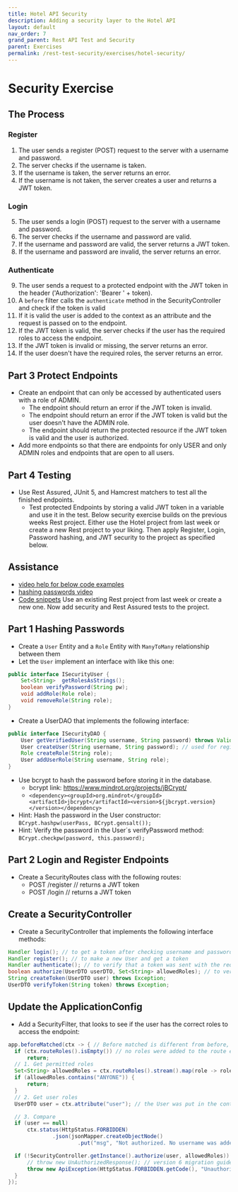 ```yaml
---
title: Hotel API Security
description: Adding a security layer to the Hotel API
layout: default
nav_order: 7
grand_parent: Rest API Test and Security
parent: Exercises
permalink: /rest-test-security/exercises/hotel-security/
---
```


# Security Exercise

## The Process

### Register

1. The user sends a register (POST) request to the server with a username and password.
2. The server checks if the username is taken.
3. If the username is taken, the server returns an error.
4. If the username is not taken, the server creates a user and returns a JWT token.

### Login

5. The user sends a login (POST) request to the server with a username and password.
6. The server checks if the username and password are valid.
7. If the username and password are valid, the server returns a JWT token.
8. If the username and password are invalid, the server returns an error.

### Authenticate

9. The user sends a request to a protected endpoint with the JWT token in the header ('Authorization': 'Bearer ' + token).
10. A `before` filter calls the `authenticate` method in the SecurityController and check if the token is valid
11. If it is valid the user is added to the context as an attribute and the request is passed on to the endpoint.
11. If the JWT token is valid, the server checks if the user has the required roles to access the endpoint.
12. If the JWT token is invalid or missing, the server returns an error.
13. If the user doesn't have the required roles, the server returns an error.

## Part 3 Protect Endpoints

- Create an endpoint that can only be accessed by authenticated users with a role of ADMIN.
  - The endpoint should return an error if the JWT token is invalid.
  - The endpoint should return an error if the JWT token is valid but the user doesn't have the ADMIN role.
  - The endpoint should return the protected resource if the JWT token is valid and the user is authorized.
- Add more endpoints so that there are endpoints for only USER and only ADMIN roles and endpoints that are open to all users.

## Part 4 Testing

- Use Rest Assured, JUnit 5, and Hamcrest matchers to test all the finished endpoints.
  - Test protected Endpoints by storing a valid JWT token in a variable and use it in the test.
Below security exercise builds on the previous weeks Rest project. Either use the Hotel project from last week or create a new Rest project to your liking. Then apply Register, Login, Password hashing, and JWT security to the project as specified below.

## Assistance

- [video help for below code examples](https://cphbusiness.cloud.panopto.eu/Panopto/Pages/Viewer.aspx?id=d329a3f7-1a16-41d9-9e92-b13200c2a4b0)
- [hashing passwords video](https://cphbusiness.cloud.panopto.eu/Panopto/Pages/Viewer.aspx?id=9d3b7d78-48cc-4286-8ebb-b13200acb994)
- [Code snippets](../../setup/securityCode.md)
Use an existing Rest project from last week or create a new one. Now add security and Rest Assured tests to the project.

## Part 1 Hashing Passwords

- Create a `User` Entity and a `Role` Entity with `ManyToMany` relationship between them
- Let the `User` implement an interface with like this one:

```java
public interface ISecurityUser {
    Set<String>  getRolesAsStrings();
    boolean verifyPassword(String pw);
    void addRole(Role role);
    void removeRole(String role);
}
```

- Create a UserDAO that implements the following interface:

```java
public interface ISecurityDAO {
    User getVerifiedUser(String username, String password) throws ValidationException; // used for login
    User createUser(String username, String password); // used for register
    Role createRole(String role);
    User addUserRole(String username, String role);
}
```

- Use bcrypt to hash the password before storing it in the database.
  - bcrypt link: <https://www.mindrot.org/projects/jBCrypt/>
  - `<dependency><groupId>org.mindrot</groupId><artifactId>jbcrypt</artifactId><version>${jbcrypt.version}</version></dependency>`
- Hint: Hash the password in the User constructor: `BCrypt.hashpw(userPass, BCrypt.gensalt());`
- Hint: Verify the password in the User´s verifyPassword method: `BCrypt.checkpw(password, this.password);`

## Part 2 Login and Register Endpoints
- Create a SecurityRoutes class with the following routes:
  - POST /register  // returns a JWT token
  - POST /login     // returns a JWT token

## Create a SecurityController
- Create a SecurityController that implements the following interface methods:
```java
Handler login(); // to get a token after checking username and password
Handler register(); // to make a new User and get a token
Handler authenticate(); // to verify that a token was sent with the request and that it is a valid, non-expired token
boolean authorize(UserDTO userDTO, Set<String> allowedRoles); // to verify user roles
String createToken(UserDTO user) throws Exception;
UserDTO verifyToken(String token) throws Exception;
```

## Update the ApplicationConfig
- Add a SecurityFilter, that looks to see if the user has the correct roles to access the endpoint:
```java
app.beforeMatched(ctx -> { // Before matched is different from before, in that it is not called for 404 etc.
  if (ctx.routeRoles().isEmpty()) // no roles were added to the route endpoint so OK
      return;
  // 1. Get permitted roles
  Set<String> allowedRoles = ctx.routeRoles().stream().map(role -> role.toString().toUpperCase()).collect(Collectors.toSet());
  if (allowedRoles.contains("ANYONE")) {
      return;
  }
  // 2. Get user roles
  UserDTO user = ctx.attribute("user"); // the User was put in the context by the SecurityController.authenticate method (in a before filter on the route)

  // 3. Compare
  if (user == null)
      ctx.status(HttpStatus.FORBIDDEN)
              .json(jsonMapper.createObjectNode()
                      .put("msg", "Not authorized. No username was added from the token"));

  if (!SecurityController.getInstance().authorize(user, allowedRoles)) {
      // throw new UnAuthorizedResponse(); // version 6 migration guide
      throw new ApiException(HttpStatus.FORBIDDEN.getCode(), "Unauthorized with roles: " + user.getRoles() + ". Needed roles are: " + allowedRoles);
  }
});
```
